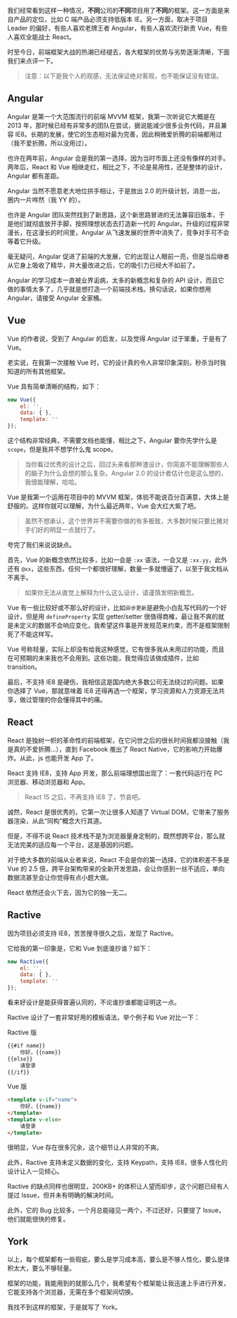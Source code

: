 我们经常看到这样一种情况，**不同**公司的**不同**项目用了**不同**的框架。这一方面是来自产品的定位，比如 C 端产品必须支持低版本 IE。另一方面，取决于项目 Leader 的偏好，有些人喜欢老牌王者 Angular，有些人喜欢流行新贵 Vue，有些人喜欢全能战士 React。

时至今日，前端框架大战的热潮已经褪去，各大框架的优势与劣势逐渐清晰，下面我们来点评一下。

> 注意：以下是我个人的观感，无法保证绝对客观，也不能保证没有错误。

## Angular

Angular 是第一个大范围流行的前端 MVVM 框架，我第一次听说它大概是在 2013 年，那时候已经有非常多的团队在尝试，据说能减少很多业务代码，并且兼容 IE8。长期的发展，使它的生态相对最为完善，因此稍微爱折腾的前端都用过（我不爱折腾，所以没用过）。

也许在两年前，Angular 会是我的第一选择，因为当时市面上还没有像样的对手。两年后，React 和 Vue 相继走红，相比之下，不论是易用性，还是整体的设计，Angular 都有差距。

Angular 当然不愿意老大地位拱手相让，于是放出 2.0 的升级计划，消息一出，圈内一片哗然（我 YY 的）。

也许是 Angular 团队突然找到了新思路，这个新思路冒进的无法兼容旧版本，于是他们就彻底放开手脚，按照理想状态去打造新一代的 Angular。升级的过程非常漫长，在这漫长的时间里，Angular 从飞速发展的世界中消失了，竞争对手可不会等着它升级。

毫无疑问，Angular 促进了前端的大发展，它的出现让人眼前一亮，但是当后继者从它身上吸收了精华，并大量改进之后，它的吸引力已经大不如前了。

Angular 的学习成本一直被业界诟病，太多的新概念和复杂的 API 设计，而且它做的事情太多了，几乎就是想打造一个前端技术栈。换句话说，如果你想用 Angular，请接受 Angular 全家桶。

## Vue

Vue 的作者说，受到了 Angular 的启发，以及觉得 Angular 过于笨重，于是有了 Vue。

老实说，在我第一次接触 Vue 时，它的设计真的令人非常印象深刻，秒杀当时我知道的所有其他框架。

Vue 具有简单清晰的结构，如下：

```javascript
new Vue({
    el: '',
    data: { },
    template: ''
});
```

这个结构非常经典，不需要文档也能懂，相比之下，Angular 要你先学什么是 `scope`，但是我并不想学什么鬼 scope。

> 当你看过优秀的设计之后，回过头来看那种渣设计，你简直不能理解那些人的脑子为什么会想的那么复杂。Angular 2.0 的设计者估计也是这么想的，我很能理解，哈哈。

Vue 是我第一个运用在项目中的 MVVM 框架，体验不能说百分百满意，大体上是舒服的。这样你就可以理解，为什么最近两年，Vue 会大红大紫了吧。

> 虽然不想承认，这个世界并不需要你做的有多极致，大多数时候只要比猪对手们好的明显一点就行了。

夸完了我们来说说缺点。

首先，Vue 的新概念依然比较多，比如一会是 `:xx` 语法，一会又是 `:xx.yy`，此外还有 `@xx`，这些东西，任何一个都很好理解，数量一多就懵逼了，以至于我文档从不离手。

> 如果你无法从直觉上解释为什么这么设计，请谨慎发明新概念。

Vue 有一些比较好或不那么好的设计，比如`异步更新`是避免小白乱写代码的一个好设计，但是用 `defineProperty` 实现 getter/setter 很值得商榷，最让我不爽的就是未定义的数据不会响应变化，我希望这件事是开发规范来约束，而不是框架限制死了不能这样写。

Vue 号称轻量，实际上却没有给我这种感觉，它有很多我从未用过的功能，而且在可预期的未来我也不会用到。这些功能，我觉得应该做成插件，比如 transition。

最后，不支持 IE8 是硬伤，我相信这是国内绝大多数公司无法绕过的问题。如果你选择了 Vue，那就意味着 IE8 还得再选一个框架，学习资源和人力资源无法共享，做过管理的你会懂得其中的痛。

## React

React 是独树一帜的革命性的前端框架，在它问世之后的很长时间我都没接触（我是真的不爱折腾...），直到 Facebook 推出了 React Native，它的影响力开始爆炸。从此，js 也能开发 App 了。

React 支持 IE8，支持 App 开发，那么前端理想国出现了：一套代码运行在 PC 浏览器、移动浏览器和 App。

> React 15 之后，不再支持 IE8 了，节哀吧。

诚然，React 是很优秀的，它第一次让很多人知道了 Virtual DOM，它带来了服务器渲染，从此“同构”概念大行其道。

但是，不得不说 React 技术栈不是为浏览器量身定制的，既然想跨平台，那么就无法完美的适应每一个平台，这是基因的问题。

对于绝大多数的前端从业者来说，React 不会是你的第一选择，它的体积差不多是 Vue 的 2.5 倍，跨平台架构带来的全新开发思路，会让你感到一丝不适应，单向数据流甚至会让你觉得有点小题大做。

React 依然还会火下去，因为它的独一无二。


## Ractive

因为项目必须支持 IE8，苦苦搜寻很久之后，发现了 Ractive。

它给我的第一印象是，它和 Vue 到底谁抄谁？如下：

```javascript
new Ractive({
    el: '',
    data: { },
    template: ''
});
```

看来好设计是能获得普遍认同的，不论谁抄谁都能证明这一点。

Ractive 设计了一套非常好用的模板语法，举个例子和 Vue 对比一下：


Ractive 版

```html
{{#if name}}
    你好，{{name}}
{{else}}
    请登录
{{/if}}
```

Vue 版

```html
<template v-if="name">
    你好，{{name}}
</template>
<template v-else>
    请登录
</template>
```

很明显，Vue 存在很多冗余，这个细节让人非常的不爽。

此外，Ractive 支持未定义数据的变化，支持 Keypath，支持 IE8，很多人性化的设计让人一见倾心。

Ractive 的缺点同样也很明显，200KB+ 的体积让人望而却步，这个问题已经有人提过 Issue，但并未有明确的解决时间。

此外，它的 Bug 比较多，一个月总能碰见一两个，不过还好，只要提了 Issue，他们就能很快的修复。

## York

以上，每个框架都有一些瑕疵，要么是学习成本高，要么是不够人性化，要么是体积太大，要么不够轻量。

框架的功能，我能用到的就那么几个，我希望有个框架能让我迅速上手进行开发，它能支持各个浏览器，无需在多个框架间切换。

我找不到这样的框架，于是就写了 York。

